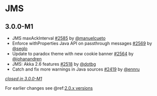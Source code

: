 # JMS

## 3.0.0-M1

- JMS maxAckInterval [#2585](https://github.com/akka/alpakka/issues/2585) by [@manuelcueto](https://github.com/manuelcueto)
- Enforce withProperties Java API on passthrough messages [#2569](https://github.com/akka/alpakka/issues/2569) by [@seglo](https://github.com/seglo)
- Update to paradox theme with new cookie banner [#2564](https://github.com/akka/alpakka/issues/2564) by [@johanandren](https://github.com/johanandren)
- JMS: Akka 2.6 features [#2518](https://github.com/akka/alpakka/issues/2518) by [@dotbg](https://github.com/dotbg)
- Catch and fix more warnings in Java sources [#2419](https://github.com/akka/alpakka/issues/2419) by [@ennru](https://github.com/ennru)

[*closed in 3.0.0-M1*](https://github.com/akka/alpakka/issues?q=is%3Aclosed+milestone%3A3.0.0-M1+label%3Ap%3Ajms)

For earlier changes see @ref:[2.0.x versions](../2.0.x/jms.md)
